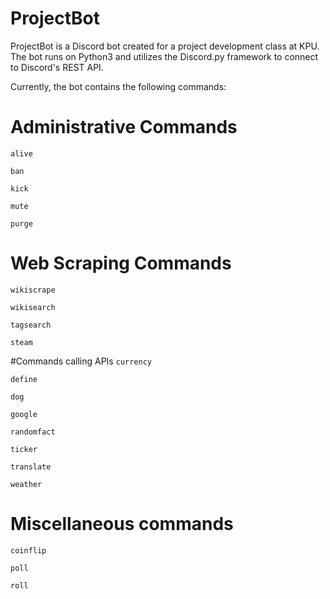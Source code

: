 # ProjectBot

ProjectBot is a Discord bot created for a project development class at KPU. The bot runs on Python3 and utilizes the Discord.py framework to connect to Discord's REST API.

Currently, the bot contains the following commands:

# Administrative Commands
`alive` 

`ban`

`kick`

`mute`

`purge`

# Web Scraping Commands
`wikiscrape`

`wikisearch`

`tagsearch`

`steam`

#Commands calling APIs
`currency`

`define`

`dog`

`google`

`randomfact`

`ticker`

`translate`

`weather`

# Miscellaneous commands
`coinflip`

`poll`

`roll`

